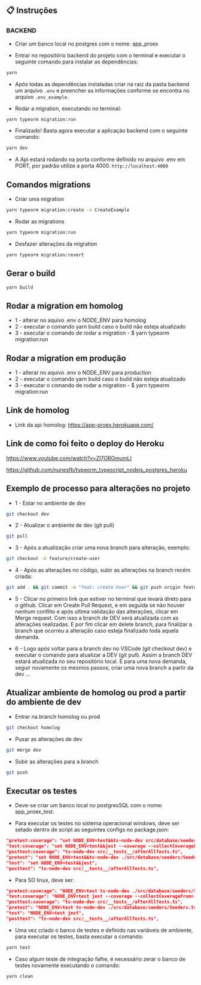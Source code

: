 ## :clipboard: Instruções

### BACKEND

- Criar um banco local no postgres com o nome: app_proex

- Entrar no repositório backend do projeto com o terminal e executar o seguinte comando para instalar as dependências:
```bash
yarn
```

- Após todas as dependências instaladas criar na raiz da pasta backend um arquivo `.env`
e preencher as informações conforme se encontra no arquivo `.env_example`.

- Rodar a migration, executando no terminal:
```bash
yarn typeorm migration:run
```

- Finalizado! Basta agora executar a aplicação backend com o seguinte comando:
```bash
yarn dev
```

- A Api estará rodando na porta conforme definido no arquivo .env em PORT, por padrão utilize
a porta 4000. `http://localhost:4000`

## Comandos migrations

- Criar uma migration
```bash
yarn typeorm migration:create -n CreateExample
```

- Rodar as migrations
```bash
yarn typeorm migration:run
```

- Desfazer alterações da migration
```bash
yarn typeorm migration:revert
```

## Gerar o build
```bash
yarn build
```

## Rodar a migration em homolog

* 1 - alterar no aquivo .env o NODE_ENV para homolog
* 2 - executar o comando yarn build caso o build não esteja atualizado
* 3 - executar o comando de rodar a migration - $ yarn typeorm migration:run

## Rodar a migration em produção

* 1 - alterar no aquivo .env o NODE_ENV para production
* 2 - executar o comando yarn build caso o build não esteja atualizado
* 3 - executar o comando de rodar a migration - $ yarn typeorm migration:run

## Link de homolog

* Link da api homolog: https://app-proex.herokuapp.com/

## Link de como foi feito o deploy do Heroku

https://www.youtube.com/watch?v=Zl7ORGmumLI

https://github.com/nunesfb/typeorm_typescript_nodejs_postgres_heroku

## Exemplo de processo para alterações no projeto

- 1 - Estar no ambiente de dev
```bash
git checkout dev
```

- 2 - Atualizar o ambiente de dev (git pull)
```bash
git pull
```

- 3 - Após a atualização criar uma nova branch para alteração, exemplo:
```bash
git checkout -b feature/create-user
```

- 4 - Após as alterações no código, subir as alterações na branch recém criada:
```bash
git add . && git commit -m "feat: create User" && git push origin feature/create-user
```

- 5 - Clicar no primeiro link que estiver no terminal que levará direto para o github.
Clicar em Create Pull Request, e em seguida se não houver nenhum conflito e após ultima validação das alterações, clicar em Merge request. Com isso a branch de DEV será atualizada com as alterações realizadas.
E por fim clicar em delete branch, para finalizar a branch que ocorreu a alteração caso esteja finalizado toda aquela demanda.

- 6 - Logo após voltar para a branch dev no VSCode (git checkout dev) e executar o comando para atualizar a DEV
(git pull). Assim a branch DEV estará atualizada no seu repositório local. E para uma nova demanda, seguir novamente os mesmos passos, criar uma nova branch a partir da dev ...

## Atualizar ambiente de homolog ou prod a partir do ambiente de dev

* Entrar na branch homolog ou prod

```bash
git checkout homolog
```

* Puxar as alterações de dev

```bash
git merge dev
```

* Subir as alterações para a branch

```bash
git push
```

## Executar os testes

* Deve-se criar um banco local no postgresSQL com o nome: app_proex_test.

* Para executar os testes no sistema operacional windows, deve ser setado dentro de script as seguintes configs no package.json:

```json
"pretest:coverage": "set NODE_ENV=test&&ts-node-dev src/database/seeders/Seeders.ts",
"test:coverage": "set NODE_ENV=test&&jest --coverage --collectCoverageFrom='src/**/*.ts'",
"posttest:coverage": "ts-node-dev src/__tests__/afterAllTests.ts",
"pretest": "set NODE_ENV=test&&ts-node-dev ./src/database/seeders/Seeders.ts",
"test": "set NODE_ENV=test&&jest",
"posttest": "ts-node-dev src/__tests__/afterAllTests.ts",
```

* Para SO linux, deve ser:

```json
"pretest:coverage": "NODE_ENV=test ts-node-dev ./src/database/seeders/Seeders.ts",
"test:coverage": "NODE_ENV=test jest --coverage --collectCoverageFrom='src/**/*.ts'",
"posttest:coverage": "ts-node-dev src/__tests__/afterAllTests.ts",
"pretest": "NODE_ENV=test ts-node-dev ./src/database/seeders/Seeders.ts",
"test": "NODE_ENV=test jest",
"posttest": "ts-node-dev src/__tests__/afterAllTests.ts",
```

* Uma vez criado o banco de testes e definido nas variáveis de ambiente, para executar os testes, basta executar o comando:

```bash
yarn test
```

* Caso algum teste de integração falhe, é necessário zerar o banco de testes novamente executando o comando:

```bash
yarn clean
```

